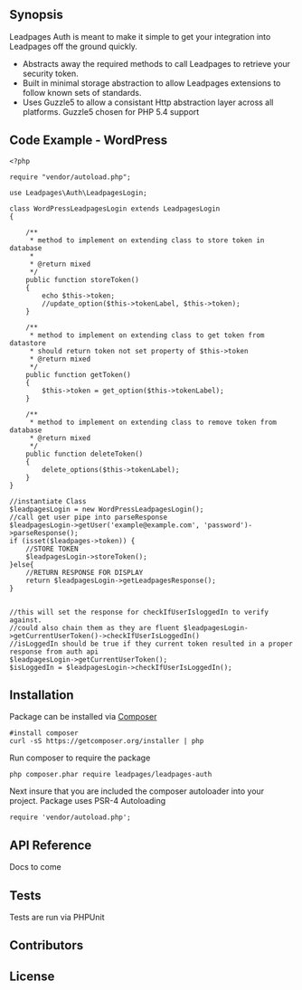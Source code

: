 ## Synopsis

Leadpages Auth is meant to make it simple to get your integration into Leadpages off the ground quickly.
* Abstracts away the required methods to call Leadpages to retrieve your security token.
* Built in minimal storage abstraction to allow Leadpages extensions to follow known sets of standards.
* Uses Guzzle5 to allow a consistant Http abstraction layer across all platforms. Guzzle5 chosen for PHP 5.4 support

## Code Example - WordPress

```
<?php

require "vendor/autoload.php";

use Leadpages\Auth\LeadpagesLogin;

class WordPressLeadpagesLogin extends LeadpagesLogin
{

    /**
     * method to implement on extending class to store token in database
     *
     * @return mixed
     */
    public function storeToken()
    {
        echo $this->token;
        //update_option($this->tokenLabel, $this->token);
    }

    /**
     * method to implement on extending class to get token from datastore
     * should return token not set property of $this->token
     * @return mixed
     */
    public function getToken()
    {
        $this->token = get_option($this->tokenLabel);
    }

    /**
     * method to implement on extending class to remove token from database
     * @return mixed
     */
    public function deleteToken()
    {
        delete_options($this->tokenLabel);
    }
}

//instantiate Class
$leadpagesLogin = new WordPressLeadpagesLogin();
//call get user pipe into parseResponse
$leadpagesLogin->getUser('example@example.com', 'password')->parseResponse();
if (isset($leadpages->token)) {
    //STORE TOKEN
    $leadpagesLogin->storeToken();
}else{
    //RETURN RESPONSE FOR DISPLAY
    return $leadpagesLogin->getLeadpagesResponse();
}


//this will set the response for checkIfUserIsloggedIn to verify against.
//could also chain them as they are fluent $leadpagesLogin->getCurrentUserToken()->checkIfUserIsLoggedIn()
//isLoggedIn should be true if they current token resulted in a proper response from auth api
$leadpagesLogin->getCurrentUserToken();
$isLoggedIn = $leadpagesLogin->checkIfUserIsLoggedIn();
```


## Installation

Package can be installed via [Composer](https://getcomposer.org/)

```
#install composer
curl -sS https://getcomposer.org/installer | php
```

Run composer to require the package

```
php composer.phar require leadpages/leadpages-auth
```

Next insure that you are included the composer autoloader into your project. Package uses PSR-4 Autoloading
```
require 'vendor/autoload.php';
```

## API Reference

Docs to come

## Tests

Tests are run via PHPUnit

## Contributors

## License

